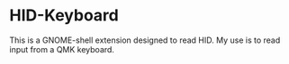 # HID-Keyboard
This is a GNOME-shell extension designed to read HID. My use is to read input from a QMK keyboard.